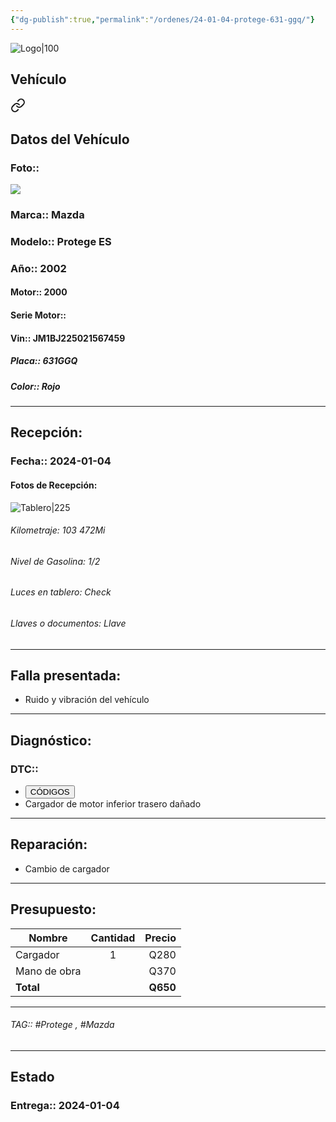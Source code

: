 ```yaml
---
{"dg-publish":true,"permalink":"/ordenes/24-01-04-protege-631-ggq/"}
---
```


![Logo|100](http://drive.google.com/uc?export=view&id=137fl3TIZ0-PU8b-Pt0bsjclwHub_u78G)

## Vehículo

<div class="transclusion internal-embed is-loaded"><a class="markdown-embed-link" href="/vehiculos/mazda/protege-es-631-ggq/#datos-del-vehiculo" aria-label="Open link"><svg xmlns="http://www.w3.org/2000/svg" width="24" height="24" viewBox="0 0 24 24" fill="none" stroke="currentColor" stroke-width="2" stroke-linecap="round" stroke-linejoin="round" class="svg-icon lucide-link"><path d="M10 13a5 5 0 0 0 7.54.54l3-3a5 5 0 0 0-7.07-7.07l-1.72 1.71"></path><path d="M14 11a5 5 0 0 0-7.54-.54l-3 3a5 5 0 0 0 7.07 7.07l1.71-1.71"></path></svg></a><div class="markdown-embed">



## Datos del Vehículo 
### Foto:: 
<img src="https://lh3.googleusercontent.com/d/1hAXXrzZ9XZPP-ddqboNBewvjvCJPfH4r">

### Marca:: Mazda 
### Modelo:: Protege ES
### Año:: 2002
#### Motor:: 2000
#### Serie Motor:: 
#### Vin:: JM1BJ225021567459
##### Placa:: 631GGQ
##### Color:: Rojo
---


</div></div>


## Recepción:
### Fecha:: 2024-01-04
#### Fotos de Recepción: 
![Tablero|225](http://drive.google.com/uc?export=view&id=1h7E7YZxSpep_xt__BlGS3AEoJcpJMIA9)

###### Kilometraje: 103 472Mi
###### Nivel de Gasolina: 1/2
###### Luces en tablero: Check
###### Llaves o documentos: Llave

---

## Falla presentada:
- Ruido y vibración del vehículo 


---

## Diagnóstico:
### DTC:: 

- <a href="http"><button class="btn success">CÓDIGOS</button></a>
- Cargador de motor inferior trasero dañado

---
## Reparación:
- Cambio de cargador 

---

## Presupuesto:

| Nombre       | Cantidad | Precio |
| ------------ |:--------:| ------:|
| Cargador     |    1     |   Q280 |
| Mano de obra |          |   Q370 |
| **Total**             |          |   **Q650**     |

---

###### TAG:: #Protege , #Mazda 

---

## Estado

### Entrega:: 2024-01-04